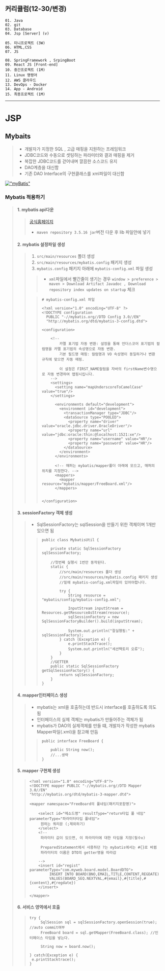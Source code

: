 ## 커리큘럼(12-30/변경)
```
01. Java
02. git
03. Database 
04. Jsp [Server] (v)

05. 미니프로젝트 (3W)
06. HTML,CSS  
07. JS

08. SpringFramework , SrpingBoot
09. React JS [Front-end]
10. 중간프로젝트 (1M)
11. Linux 명령어
12. AWS 클라우드
13. DevOps - Docker
14. App - Android
15. 최종프로젝트 (1M)
```
---
# JSP
## Mybaits
> + 개발자가 지정한 SQL , 고급 매핑을 지원하는 프레임워크
> + JDBC코드와 수동으로 셋팅하는 파라미터와 결과 매핑을 제거
> + 복잡한 JDBC코드를 걷어내며 깔끔한 소스코드 유지
> + DAO계층을 대신함
> + 기존 DAO Interface의 구현클래스를 xml파일이 대신함

[!["myBatis"](https://buly.kr/DaO8eKx)](https://brave-planarian-384.notion.site/JSP-908a5ac8a0fb4c56bc4bb944fb3fc159)

### Mybatis 적용하기
> #### 1. mybatis api다운
>> [공식홈페이지](https://mybatis.org/mybatis-3/ko/getting-started.html)
>> + ``maven repository 3.5.16 jar``버전 다운 후 lib 파일안에 넣기
>
> #### 2. mybatis 설정파일 생성
>> 1. ``src/main/resources`` 폴더 생성
>> 2. ``src/main/resources/mybatis.config`` 패키지 생성
>> 3. ``mybatis.config`` 패키지 아래에 ``mybatis-config.xml`` 파일 생성
>>> + ``xml``파일에서 빨간줄이 생기는 경우 ``window > preference > maven > Download Artifact Javadoc , Download repository index updates on startup`` 체크
>>
>>> ```
>>> # mybatis-config.xml 파일
>>> 
>>> <?xml version="1.0" encoding="UTF-8" ?>
>>> <!DOCTYPE configuration
>>>   PUBLIC "-//mybatis.org//DTD Config 3.0//EN"
>>>   "http://mybatis.org/dtd/mybatis-3-config.dtd">
>>> 
>>> <configuration>
>>> 	
>>> 	<!-- 
>>> 		카멜 표기법 자동 변환: 설정을 통해 언더스코어 표기법의 컬럼명을 카멜 표기법의 속성명으로 자동 변환.
>>> 		기본 필드명 매핑: 컬럼명과 VO 속성명이 동일하거나 변환 규칙에 맞으면 자동 매핑.
>>> 		
>>> 		이 설정은 FIRST_NAME컬럼을 자바의 firstName변수명으로 자동 변경하여 맵핑시킵니다. 
>>> 	-->
>>> 	<settings>
>>> 	  <setting name="mapUnderscoreToCamelCase" value="true"/> 
>>> 	</settings>
>>> 
>>> 	  <environments default="development">
>>> 	    <environment id="development">
>>> 	      <transactionManager type="JDBC"/>
>>> 	      <dataSource type="POOLED">
>>> 	        <property name="driver" value="oracle.jdbc.driver.OracleDriver"/>
>>> 	        <property name="url" value="jdbc:oracle:thin:@localhost:1521:xe"/>
>>> 	        <property name="username" value="HR"/>
>>> 	        <property name="password" value="HR"/>
>>> 	      </dataSource>
>>> 	    </environment>
>>> 	  </environments>
>>> 
>>> 	  <!-- 매퍼는 mybatis/mapper폴더 아래에 모으고, 매퍼의 위치를 지정한다. -->
>>> 	  <mappers>
>>> 	    <mapper resource="mybatis/mapper/FreeBoard.xml"/>
>>> 	  </mappers>
>>> 
>>> 
>>> </configuration>
>>> ``` 
>
> #### 3. sessionFactory 객체 생성
>> + SqlSessionFactory는 sqlSession을 만들기 위한 객체이며 1개만 있으면 됨
>>
>>> ```
>>> public class MybatisUtil {
>>> 
>>> 	private static SqlSessionFactory sqlSessionFactory;
>>> 
>>> 	//첫번째 실행시 1번만 동작된다.
>>> 	static {
>>> 		//src/main/resources 폴더 생성
>>> 		//src/main/resources/mybatis.config 패키지 생성 
>>> 		//밑에 mybatis-config.xml파일이 있어야합니다.
>>> 		
>>> 		try {
>>> 			String resource = "mybatis/config/mybatis-config.xml";
>>> 			
>>> 			InputStream inputStream = Resources.getResourceAsStream(resource);
>>> 			sqlSessionFactory = new SqlSessionFactoryBuilder().build(inputStream);
>>> 
>>> 			System.out.println("잘실행됨:" + sqlSessionFactory);
>>> 		} catch (Exception e) {
>>> 			e.printStackTrace();
>>> 			System.out.println("세션팩토리 오류");
>>> 		}
>>> 	}
>>> 	//GETTER
>>> 	public static SqlSessionFactory getSqlSessionFactory() {
>>> 		return sqlSessionFactory;
>>> 	}
>>> }
>>> ```
>
> #### 4. mapper인터페이스 생성
>> + mybatis는 xml을 호출하는데 반드시 interface를 호출하도록 의도됨
>> + 인터페이스의 실제 객체는 mybatis가 만들어주는 객체가 됨
>> + mybatis가 DAO의 실제객체를 만들 떄, 개발자가 작성한 mybatis Mapper파일(.xml)을 참고해 만듬
>>
>>> ```
>>> public interface FreeBoard {
>>> 
>>> 	public String now();
>>> 	//...생략
>>> }
>>> ```
>
> #### 5. mapper 구현체 생성
>>
>> ```
>> <?xml version="1.0" encoding="UTF-8"?>
>> <!DOCTYPE mapper PUBLIC "-//mybatis.org//DTD Mapper 3.0//EN" 
>> "http://mybatis.org/dtd/mybatis-3-mapper.dtd">
>> 
>> <mapper namespace="FreeBoard의 풀네임(패키지포함명)">
>> 	
>>     <select id="메소드명" resultType="return타입 풀 네임" parameterType="파라미터타입 풀네임">
>>      원하는 쿼리문 (;제외하기)
>>     </select>
>>     <!-- 
>> 		파라미터 값이 있으면, 이 파라미터에 대한 타입을 지정(필수x)
>> 		
>> 		PreparedStatement에서 사용하던 ?는 mybatis에서는 #{}로 바뀜
>> 		파라미터의 이름은 DTO의 getter명을 따라감
>> 		
>> 	   -->
>> 	   <insert id="regist" parameterType="com.myweb.board.model.BoardDTO">
>> 	    	INSERT INTO BOARD(BNO,EMAIL,TITLE,CONTENT,REGDATE)
>> 	   	    VALUES(BOARD_SEQ.NEXTVAL,#{email},#{title},#{content},#{regdate})
>> 	   </insert>
>> 
>> </mapper>
>> ```
>
> #### 6. 서비스 영역에서 호출
>>
>> ```
>> try {
>> 		SqlSession sql = sqlSessionFactory.openSession(true); //auto commit여부
>> 		FreeBoard board = sql.getMapper(FreeBoard.class); //인터페이스 타입을 넣는다.
>> 		
>> 		String now = board.now();
>> 
>> } catch(Exception e) {
>> 	e.printStacktrace();
>> }
>> ```